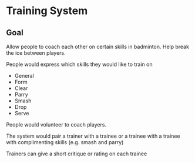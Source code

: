 # Training System
## Goal
Allow people to coach each other on certain skills in badminton. Help break the ice between players.

People would express which skills they would like to train on 
* General
* Form
* Clear
* Parry
* Smash
* Drop
* Serve

People would volunteer to coach players.

The system would pair a trainer with a trainee or a trainee with a trainee with complimenting skills (e.g. smash and parry)

Trainers can give a short critique or rating on each trainee
